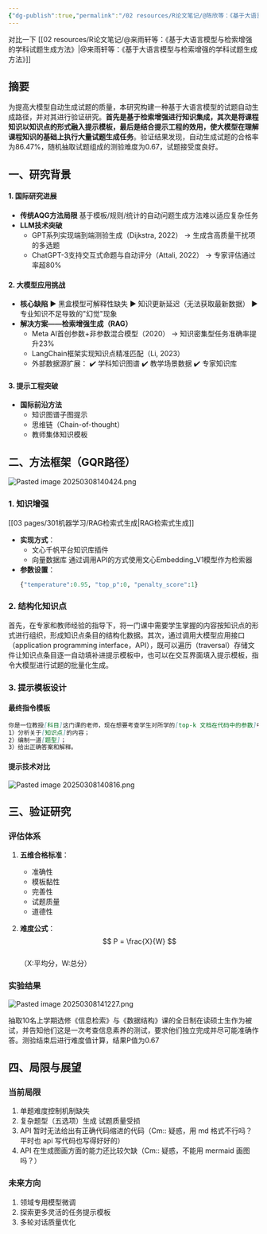 ```yaml
---
{"dg-publish":true,"permalink":"/02 resources/R论文笔记/@陈欣等：《基于大语言模型的试题自动生成路径研究》/","tags":["数字人文"],"created":"2025-03-08T13:48:14.348+08:00","updated":"2025-08-22T13:44:07.323+08:00"}
---
```


对比一下 [[02 resources/R论文笔记/@来雨轩等：《基于大语言模型与检索增强的学科试题生成方法》\|@来雨轩等：《基于大语言模型与检索增强的学科试题生成方法》]]
## 摘要

为提高大模型自动生成试题的质量，本研究构建一种基于大语言模型的试题自动生成路径，并对其进行验证研究。**首先是基于检索增强进行知识集成，其次是将课程知识以知识点的形式融入提示模板，最后是结合提示工程的效用，使大模型在理解课程知识的基础上执行大量试题生成任务**。验证结果发现，自动生成试题的合格率为86.47%，随机抽取试题组成的测验难度为0.67，试题接受度良好。

## 一、研究背景
#### **1. 国际研究进展**
- **传统AQG方法局限** 基于模板/规则/统计的自动问题生成方法难以适应复杂任务
- **LLM技术突破**
    - GPT系列实现端到端测验生成（Dijkstra, 2022） → 生成含高质量干扰项的多选题
    - ChatGPT-3支持交互式命题与自动评分（Attali, 2022） → 专家评估通过率超80%
#### **2. 大模型应用挑战**
- **核心缺陷** ▶️ 黑盒模型可解释性缺失 ▶️ 知识更新延迟（无法获取最新数据） ▶️ 专业知识不足导致的"幻觉"现象
- **解决方案——检索增强生成（RAG）**
    - Meta AI首创参数+非参数混合模型（2020） → 知识密集型任务准确率提升23%
    - LangChain框架实现知识点精准匹配（Li, 2023）
    - 外部数据源扩展： ✔️ 学科知识图谱 ✔️ 教学场景数据 ✔️ 专家知识库

#### **3. 提示工程突破**
- **国际前沿方法**
    - 知识图谱子图提示
    - 思维链（Chain-of-thought）
    - 教师集体知识模板

## 二、方法框架（GQR路径）

![Pasted image 20250308140424.png](/img/user/09%20settings/Z%20attachment/Pasted%20image%2020250308140424.png)
### 1. 知识增强
[[03 pages/301机器学习/RAG检索式生成\|RAG检索式生成]]
- **实现方式**：  
  - 文心千帆平台知识库插件  
  - 向量数据库 通过调用API的方式使用文心Embedding_V1模型作为检索器
- **参数设置**：  
  ```python
  {"temperature":0.95, "top_p":0, "penalty_score":1}
  ```

### 2. 结构化知识点
首先，在专家和教师经验的指导下，将一门课中需要学生掌握的内容按知识点的形式进行组织，形成知识点条目的结构化数据。其次，通过调用大模型应用接口（application programming interface，API），既可以遍历（traversal）存储文件让知识点条目逐一自动填补进提示模板中，也可以在交互界面填入提示模板，指令大模型进行试题的批量化生成。

### 3. 提示模板设计
#### 最终指令模板
```markdown
你是一位教授[科目]这门课的老师，现在想要考查学生对所学的[top-k 文档在代码中的参数]中知识的掌握程度，根据该目的，你要执行下列任务：
1）分析关于[知识点]的内容；
2）编制一道[题型]；
3）给出正确答案和解释。
```
#### 提示技术对比
![Pasted image 20250308140816.png](/img/user/09%20settings/Z%20attachment/Pasted%20image%2020250308140816.png)
## 三、验证研究
### 评估体系
1. **五维合格标准**：  
   - 准确性  
   - 模板黏性  
   - 完善性  
   - 试题质量  
   - 道德性  

2. **难度公式**：  
   $$ P = \frac{X}{W} $$  
   （X:平均分，W:总分）

### 实验结果
![Pasted image 20250308141227.png](/img/user/09%20settings/Z%20attachment/Pasted%20image%2020250308141227.png)

抽取10名上学期选修《信息检索》与《数据结构》课的全日制在读硕士生作为被试，并告知他们这是一次考查信息素养的测试，要求他们独立完成并尽可能准确作答。测验结束后进行难度值计算，结果P值为0.67

## 四、局限与展望
### 当前局限
1. 单题难度控制机制缺失  
2. 复杂题型（五选项）生成 试题质量受损
3. API 暂时无法给出有正确代码缩进的代码（Cm:: 疑惑，用 md 格式不行吗？平时也 api 写代码也写得好好的）
4. API 在生成图画方面的能力还比较欠缺（Cm:: 疑惑，不能用 mermaid 画图吗？）

### 未来方向
1. 领域专用模型微调  
2. 探索更多灵活的任务提示模板
3. 多轮对话质量优化
